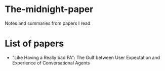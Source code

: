 # The-midnight-paper

Notes and summaries from papers I read

# List of papers
- "Like Having a Really bad PA": The Gulf between User Expectation and Experience of Conversational Agents
